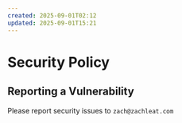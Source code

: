 ```yaml
---
created: 2025-09-01T02:12
updated: 2025-09-01T15:21
---
```

# Security Policy

## Reporting a Vulnerability

Please report security issues to `zach@zachleat.com`
